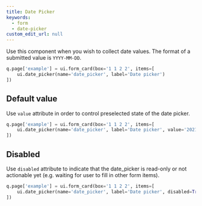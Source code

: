 ```yaml
---
title: Date Picker
keywords:
  - form
  - date-picker
custom_edit_url: null
---
```


Use this component when you wish to collect date values. The format of a submitted value is `YYYY-MM-DD`.

```py
q.page['example'] = ui.form_card(box='1 1 2 2', items=[
    ui.date_picker(name='date_picker', label='Date picker')
])
```

## Default value

Use `value` attribute in order to control preselected state of the date picker.

```py
q.page['example'] = ui.form_card(box='1 1 2 2', items=[
    ui.date_picker(name='date_picker', label='Date picker', value='2021-10-19')
])
```

## Disabled

Use `disabled` attribute to indicate that the date_picker is read-only or not actionable yet (e.g.
waiting for user to fill in other form items).

```py
q.page['example'] = ui.form_card(box='1 1 2 2', items=[
    ui.date_picker(name='date_picker', label='Date picker', disabled=True)
])
```
